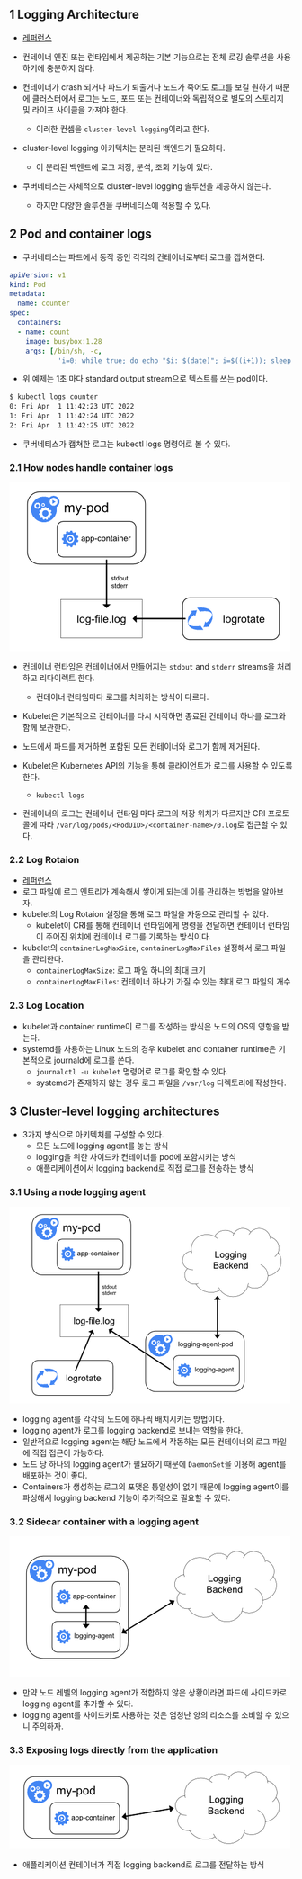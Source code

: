 ## 1 Logging Architecture

- [레퍼런스](https://kubernetes.io/docs/concepts/cluster-administration/logging/)
- 컨테이너 엔진 또는 런타임에서 제공하는 기본 기능으로는 전체 로깅 솔루션을 사용하기에 충분하지 않다.
- 컨테이너가 crash 되거나 파드가 퇴출거나 노드가 죽어도 로그를 보길 원하기 때문에 클러스터에서 로그는 노드, 포드 또는 컨테이너와 독립적으로 별도의 스토리지 및 라이프 사이클을 가져야 한다.
  - 이러한 컨셉을 `cluster-level logging`이라고 한다.

- cluster-level logging 아키텍처는 분리된 백엔드가 필요하다.
  - 이 분리된 백엔드에 로그 저장, 분석, 조회 기능이 있다.
- 쿠버네티스는 자체적으로 cluster-level logging 솔루션을 제공하지 않는다.
  - 하지만 다양한 솔루션을 쿠버네티스에 적용할 수 있다.



## 2 Pod and container logs

- 쿠버네티스는 파드에서 동작 중인 각각의 컨테이너로부터 로그를 캡쳐한다.



```yaml
apiVersion: v1
kind: Pod
metadata:
  name: counter
spec:
  containers:
  - name: count
    image: busybox:1.28
    args: [/bin/sh, -c,
            'i=0; while true; do echo "$i: $(date)"; i=$((i+1)); sleep 1; done']
```

- 위 예제는 1초 마다 standard output stream으로 텍스트를 쓰는 pod이다.



```bash
$ kubectl logs counter
0: Fri Apr  1 11:42:23 UTC 2022
1: Fri Apr  1 11:42:24 UTC 2022
2: Fri Apr  1 11:42:25 UTC 2022
```

- 쿠버네티스가 캡쳐한 로그는 kubectl logs 명령어로 볼 수 있다.



### 2.1 How nodes handle container logs

![logging-node-level](images/logging-node-level.png)

- 컨테이너 런타임은 컨테이너에서 만들어지는 `stdout` and `stderr` streams을 처리하고 리다이렉트 한다.
  - 컨테이너 런타임마다 로그를 처리하는 방식이 다르다.

- Kubelet은 기본적으로 컨테이너를 다시 시작하면 종료된 컨테이너 하나를 로그와 함께 보관한다.
- 노드에서 파드를 제거하면 포함된 모든 컨테이너와 로그가 함께 제거된다.
- Kubelet은 Kubernetes API의 기능을 통해 클라이언트가 로그를 사용할 수 있도록 한다. 
  - `kubectl logs`
- 컨테이너의 로그는 컨테이너 런타임 마다 로그의 저장 위치가 다르지만 CRI 프로토콜에 따라 `/var/log/pods/<PodUID>/<container-name>/0.log`로 접근할 수 있다.



### 2.2 Log Rotaion

- [레퍼런스](https://kubernetes.io/docs/concepts/cluster-administration/logging/#log-rotation)
- 로그 파일에 로그 엔트리가 계속해서 쌓이게 되는데 이를 관리하는 방법을 알아보자.
- kubelet의 Log Rotaion 설정을 통해 로그 파일을 자동으로 관리할 수 있다.
  - kubelet이 CRI를 통해 컨테이너 런타임에게 명령을 전달하면 컨테이너 런타임이 주어진 위치에 컨테이너 로그를 기록하는 방식이다.
- kubelet의 `containerLogMaxSize`, `containerLogMaxFiles` 설정해서 로그 파일을 관리한다.
  - `containerLogMaxSize`: 로그 파일 하나의 최대 크기
  - `containerLogMaxFiles`: 컨테이너 하나가 가질 수 있는 최대 로그 파일의 개수



### 2.3 Log Location

- kubelet과 container runtime이 로그를 작성하는 방식은 노드의 OS의 영향을 받는다.
- systemd를 사용하는 Linux 노드의 경우 kubelet and container runtime은 기본적으로 journald에 로그를 쓴다.
  - `journalctl -u kubelet` 명령어로 로그를 확인할 수 있다.
  - systemd가 존재하지 않는 경우 로그 파일을 `/var/log` 디렉토리에 작성한다.



## 3 Cluster-level logging architectures

- 3가지 방식으로 아키텍처를 구성할 수 있다.
  - 모든 노드에 logging agent를 놓는 방식
  - logging을 위한 사이드카 컨테이너를 pod에 포함시키는 방식
  - 애플리케이션에서 logging backend로 직접 로그를 전송하는 방식



### 3.1 Using a node logging agent

![Using a node level logging agent](images/logging-with-node-agent.png)

- logging agent를 각각의 노드에 하나씩 배치시키는 방법이다.
- logging agent가 로그를 logging backend로 보내는 역할을 한다.
- 일반적으로 logging agent는 해당 노드에서 작동하는 모든 컨테이너의 로그 파일에 직접 접근이 가능하다.
- 노드 당 하나의 logging agent가 필요하기 때문에 `DaemonSet`을 이용해 agent를 배포하는 것이 좋다.
- Containers가 생성하는 로그의 포맷은 통일성이 없기 때문에 logging agent이를 파싱해서 logging backend 기능이 추가적으로 필요할 수 있다.



### 3.2 Sidecar container with a logging agent

![Sidecar container with a logging agent](images/logging-with-sidecar-agent.png)

- 만약 노드 레벨의 logging agent가 적합하지 않은 상황이라면 파드에 사이드카로 logging agent를 추가할 수 있다.
- logging agent를 사이드카로 사용하는 것은 엄청난 양의 리소스를 소비할 수 있으니 주의하자.



### 3.3 Exposing logs directly from the application

![Exposing logs directly from the application](images/logging-from-application.png)

- 애플리케이션 컨테이너가 직접 logging backend로 로그를 전달하는 방식

